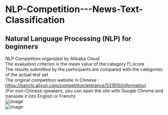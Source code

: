 # NLP-Competition---News-Text-Classification  
## Natural Language Processing (NLP) for beginners  
NLP Competition organized by Alibaba Cloud  
The evaluation criterion is the mean value of the category f1_score  
The results submitted by the participants are compared with the categories of the actual test set    
The original competition website in Chinese : https://tianchi.aliyun.com/competition/entrance/531810/information  
{For non-Chinese speakers, you can open the site with Google Chrome and translate it into English or French}  
![image](https://user-images.githubusercontent.com/108339903/178160228-b04572e1-364d-41e4-b036-24e263b95648.png)  
![image](https://user-images.githubusercontent.com/108339903/178160302-0d50cf8e-a52c-41b3-8c56-eb65b94786f8.png)  

